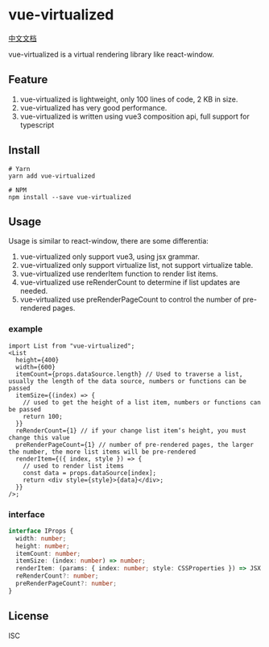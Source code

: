 # vue-virtualized

[中文文档](https://github.com/junqiuzhang/vue-virtualized/blob/master/README_zh-CN.md)

vue-virtualized is a virtual rendering library like react-window.

## Feature

1. vue-virtualized is lightweight, only 100 lines of code, 2 KB in size.
2. vue-virtualized has very good performance.
3. vue-virtualized is written using vue3 composition api, full support for typescript

## Install

```
# Yarn
yarn add vue-virtualized

# NPM
npm install --save vue-virtualized
```

## Usage

Usage is similar to react-window, there are some differentia:

1. vue-virtualized only support vue3, using jsx grammar.
2. vue-virtualized only support virtualize list, not support virtualize table.
3. vue-virtualized use renderItem function to render list items.
4. vue-virtualized use reRenderCount to determine if list updates are needed.
5. vue-virtualized use preRenderPageCount to control the number of pre-rendered pages.

### example

```tsx
import List from "vue-virtualized";
<List
  height={400}
  width={600}
  itemCount={props.dataSource.length} // Used to traverse a list, usually the length of the data source, numbers or functions can be passed
  itemSize={(index) => {
    // used to get the height of a list item, numbers or functions can be passed
    return 100;
  }}
  reRenderCount={1} // if your change list item‘s height, you must change this value
  preRenderPageCount={1} // number of pre-rendered pages, the larger the number, the more list items will be pre-rendered
  renderItem={({ index, style }) => {
    // used to render list items
    const data = props.dataSource[index];
    return <div style={style}>{data}</div>;
  }}
/>;
```

### interface

```ts
interface IProps {
  width: number;
  height: number;
  itemCount: number;
  itemSize: (index: number) => number;
  renderItem: (params: { index: number; style: CSSProperties }) => JSX.Element;
  reRenderCount?: number;
  preRenderPageCount?: number;
}
```

## License

ISC
